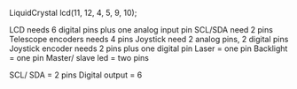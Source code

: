 LiquidCrystal lcd(11, 12, 4, 5, 9, 10);

LCD needs 6 digital pins plus one analog input pin
SCL/SDA need 2 pins
Telescope encoders needs 4 pins
Joystick need 2 analog pins, 2 digital pins
Joystick encoder needs 2 pins plus one digital pin
Laser = one pin
Backlight = one pin
Master/ slave led = two pins

SCL/ SDA = 2 pins
Digital output = 6 

